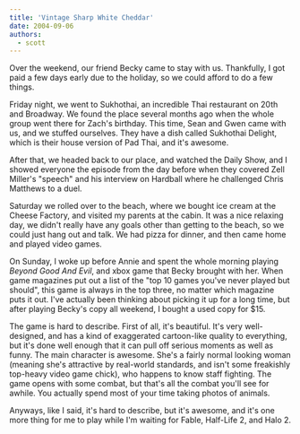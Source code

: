 ```yaml
---
title: 'Vintage Sharp White Cheddar'
date: 2004-09-06
authors:
  - scott
---
```


Over the weekend, our friend Becky came to stay with us. Thankfully, I got paid a few days early due to the holiday, so we could afford to do a few things.

Friday night, we went to Sukhothai, an incredible Thai restaurant on 20th and Broadway. We found the place several months ago when the whole group went there for Zach's birthday. This time, Sean and Gwen came with us, and we stuffed ourselves. They have a dish called Sukhothai Delight, which is their house version of Pad Thai, and it's awesome.

After that, we headed back to our place, and watched the Daily Show, and I showed everyone the episode from the day before when they covered Zell Miller's "speech" and his interview on Hardball where he challenged Chris Matthews to a duel.

Saturday we rolled over to the beach, where we bought ice cream at the Cheese Factory, and visited my parents at the cabin. It was a nice relaxing day, we didn't really have any goals other than getting to the beach, so we could just hang out and talk. We had pizza for dinner, and then came home and played video games.

On Sunday, I woke up before Annie and spent the whole morning playing _Beyond Good And Evil_, and xbox game that Becky brought with her. When game magazines put out a list of the "top 10 games you've never played but should", this game is always in the top three, no matter which magazine puts it out. I've actually been thinking about picking it up for a long time, but after playing Becky's copy all weekend, I bought a used copy for $15.

The game is hard to describe. First of all, it's beautiful. It's very well-designed, and has a kind of exaggerated cartoon-like quality to everything, but it's done well enough that it can pull off serious moments as well as funny. The main character is awesome. She's a fairly normal looking woman (meaning she's attractive by real-world standards, and isn't some freakishly top-heavy video game chick), who happens to know staff fighting. The game opens with some combat, but that's all the combat you'll see for awhile. You actually spend most of your time taking photos of animals.

Anyways, like I said, it's hard to describe, but it's awesome, and it's one more thing for me to play while I'm waiting for Fable, Half-Life 2, and Halo 2.
